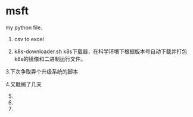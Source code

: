 # msft
my python file.

1. csv to excel

2. k8s-downloader.sh k8s下载器，在科学环境下根据版本号自动下载并打包k8s的镜像和二进制运行文件。

3.下次争取弄个升级系统的脚本

4.又耽搁了几天

5.

6.

7.
